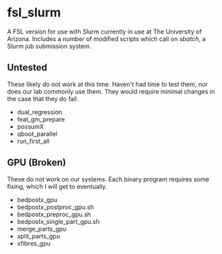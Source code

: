 # fsl_slurm
A FSL version for use with Slurm currently in use at The University of Arizona. Includes a number of modified scripts which call on *sbatch*, a Slurm jub submission system. 

## Untested
These likely do not work at this time. Haven't had time to test them, nor does our lab commonly use them. They would require minimal changes in the case that they do fail.

* dual_regression
* feat_gm_prepare
* possumX
* qboot_parallel
* run_first_all

## GPU (Broken)
These do not work on our systems. Each binary program requires some fixing, which I will get to eventually.

* bedpostx_gpu
* bedpostx_postproc_gpu.sh
* bedpostx_preproc_gpu.sh
* bedpostx_single_part_gpu.sh
* merge_parts_gpu
* split_parts_gpu
* xfibres_gpu
